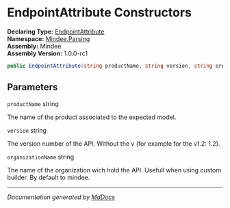 ﻿<!--  
  <auto-generated>   
    The contents of this file were generated by a tool.  
    Changes to this file may be list if the file is regenerated  
  </auto-generated>   
-->

# EndpointAttribute Constructors

**Declaring Type:** [EndpointAttribute](../index.md)  
**Namespace:** [Mindee.Parsing](../../index.md)  
**Assembly:** Mindee  
**Assembly Version:** 1.0.0\-rc1

```csharp
public EndpointAttribute(string productName, string version, string organizationName = "mindee");
```

## Parameters

`productName`  string

The name of the product associated to the expected model.

`version`  string

The version number of the API. Without the v (for example for the v1.2: 1.2).

`organizationName`  string

The name of the organization wich hold the API. Usefull when using custom builder. By default to mindee.

___

*Documentation generated by [MdDocs](https://github.com/ap0llo/mddocs)*
